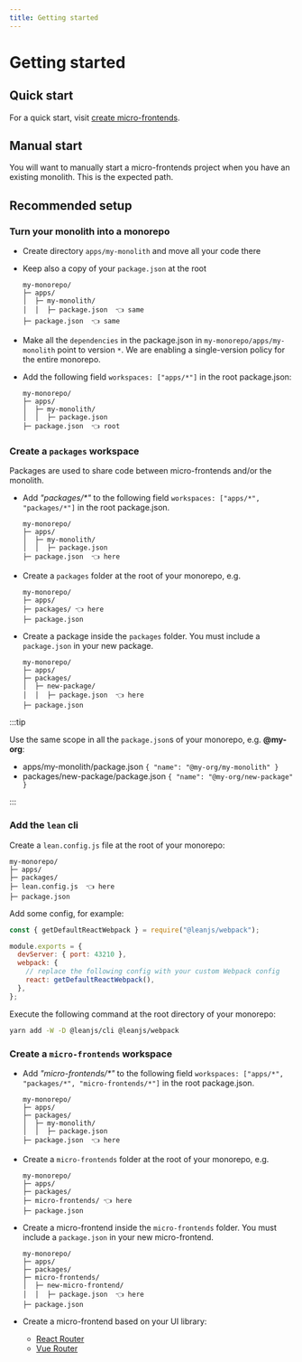 ```yaml
---
title: Getting started
---
```


# Getting started

## Quick start

For a quick start, visit [create micro-frontends](../packages/create-micro-frontends).

## Manual start

You will want to manually start a micro-frontends project when you have an existing monolith. This is the expected path.

## Recommended setup

### Turn your monolith into a monorepo

- Create directory `apps/my-monolith` and move all your code there
- Keep also a copy of your `package.json` at the root

  ```
  my-monorepo/
  ├─ apps/
  │  ├─ my-monolith/
  │  │  ├─ package.json  👈 same
  ├─ package.json  👈 same
  ```

- Make all the `dependencies` in the package.json in `my-monorepo/apps/my-monolith` point to version `*`. We are enabling a single-version policy for the entire monorepo.
- Add the following field `workspaces: ["apps/*"]` in the root package.json:

  ```
  my-monorepo/
  ├─ apps/
  │  ├─ my-monolith/
  │  │  ├─ package.json
  ├─ package.json  👈 root
  ```

### Create a `packages` workspace

Packages are used to share code between micro-frontends and/or the monolith.

- Add _"packages/\*"_ to the following field `workspaces: ["apps/*", "packages/*"]` in the root package.json.

  ```
  my-monorepo/
  ├─ apps/
  │  ├─ my-monolith/
  │  │  ├─ package.json
  ├─ package.json  👈 here
  ```

- Create a `packages` folder at the root of your monorepo, e.g.

  ```
  my-monorepo/
  ├─ apps/
  ├─ packages/ 👈 here
  ├─ package.json
  ```

- Create a package inside the `packages` folder. You must include a `package.json` in your new package.

  ```
  my-monorepo/
  ├─ apps/
  ├─ packages/
  │  ├─ new-package/
  │  │  ├─ package.json  👈 here
  ├─ package.json
  ```

:::tip

Use the same scope in all the `package.json`s of your monorepo, e.g. **@my-org**:

- apps/my-monolith/package.json `{ "name": "@my-org/my-monolith" }`
- packages/new-package/package.json `{ "name": "@my-org/new-package" }`

:::

### Add the `lean` cli

Create a `lean.config.js` file at the root of your monorepo:

```
my-monorepo/
├─ apps/
├─ packages/
├─ lean.config.js  👈 here
├─ package.json
```

Add some config, for example:

```js
const { getDefaultReactWebpack } = require("@leanjs/webpack");

module.exports = {
  devServer: { port: 43210 },
  webpack: {
    // replace the following config with your custom Webpack config
    react: getDefaultReactWebpack(),
  },
};
```

Execute the following command at the root directory of your monorepo:

```sh
yarn add -W -D @leanjs/cli @leanjs/webpack
```

### Create a `micro-frontends` workspace

- Add _"micro-frontends/\*"_ to the following field `workspaces: ["apps/*", "packages/*", "micro-frontends/*"]` in the root package.json.

  ```
  my-monorepo/
  ├─ apps/
  ├─ packages/
  │  ├─ my-monolith/
  │  │  ├─ package.json
  ├─ package.json  👈 here
  ```

- Create a `micro-frontends` folder at the root of your monorepo, e.g.

  ```
  my-monorepo/
  ├─ apps/
  ├─ packages/
  ├─ micro-frontends/ 👈 here
  ├─ package.json
  ```

- Create a micro-frontend inside the `micro-frontends` folder. You must include a `package.json` in your new micro-frontend.

  ```
  my-monorepo/
  ├─ apps/
  ├─ packages/
  ├─ micro-frontends/
  │  ├─ new-micro-frontend/
  │  │  ├─ package.json  👈 here
  ├─ package.json
  ```

- Create a micro-frontend based on your UI library:
  - [React Router](../packages/react-router/)
  - [Vue Router](../packages/vue-router/)

